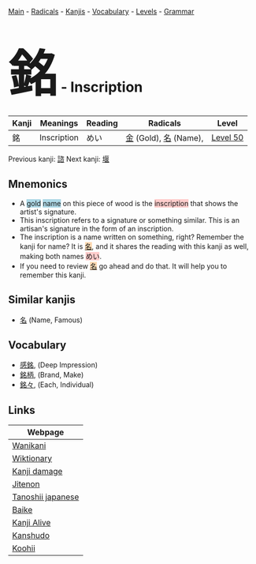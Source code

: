 <style> bigfont {font-size: 100px}</style>
[Main](../README.md) -
[Radicals](../radicals.md) -
[Kanjis](../kanjis.md) -
[Vocabulary](../vocabulary.md) -
[Levels](../levels.md) -
[Grammar](../grammar.md)
# <bigfont> 銘</bigfont> - Inscription 

| Kanji | Meanings | Reading | Radicals | Level |
| --- | --- | --- | --- | --- |
| 銘 | Inscription | めい | [金](../radicals/金.md) (Gold), [名](../radicals/名.md) (Name),  | [Level 50](../levels/wk_level50.md) |

Previous kanji: [諮](諮.md) Next kanji: [堰](堰.md) 

## Mnemonics
 * A <span style="background-color:#ADD8E6"> gold</span> <span style="background-color:#ADD8E6"> name</span> on this piece of wood is the <span style="background-color:#ffcccb"> inscription</span> that shows the artist's signature.
* This inscription refers to a signature or something similar. This is an artisan's signature in the form of an inscription.
* The inscription is a name written on something, right? Remember the kanji for name? It is <span style="background-color:#fed8b1"> [名](https://jisho.org/search/名)</span>, and it shares the reading with this kanji as well, making both names <span style="background-color:#ffcccb"> めい</span>.
* If you need to review <span style="background-color:#fed8b1"> [名](https://jisho.org/search/名)</span> go ahead and do that. It will help you to remember this kanji.


## Similar kanjis
 * [名](名.md) (Name, Famous)


## Vocabulary
 * [感銘](../vocabulary/銘.md), (Deep Impression)
* [銘柄](../vocabulary/銘.md), (Brand, Make)
* [銘々](../vocabulary/銘.md), (Each, Individual)



## Links 

| Webpage |
| --- |
| [Wanikani          ](https://www.wanikani.com/kanji/銘) |
| [Wiktionary        ](https://en.wiktionary.org/wiki/銘) |
| [Kanji damage      ](http://www.kanjidamage.com/kanji/search?utf8=✓&q=銘) |
| [Jitenon           ](https://jitenon.com/kanji/銘) |
| [Tanoshii japanese ](https://www.tanoshiijapanese.com/dictionary/kanji.cfm?k=銘) |
| [Baike             ](https://baike.baidu.com/item/銘) |
| [Kanji Alive       ](https://app.kanjialive.com/銘) |
| [Kanshudo          ](https://www.kanshudo.com/searchmn?q=銘) |
| [Koohii            ](https://kanji.koohii.com/study/kanji/銘) |
